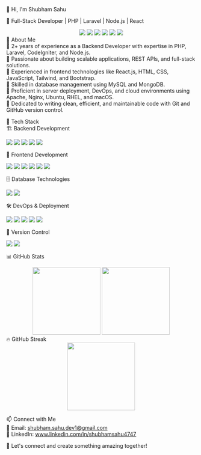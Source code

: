 👋 Hi, I'm Shubham Sahu<br>

🚀 Full-Stack Developer | PHP | Laravel | Node.js | React
<div align="center"> <img src="https://img.shields.io/badge/PHP-777BB4?style=for-the-badge&logo=php&logoColor=white" /> <img src="https://img.shields.io/badge/Laravel-FF2D20?style=for-the-badge&logo=laravel&logoColor=white" /> <img src="https://img.shields.io/badge/Node.js-339933?style=for-the-badge&logo=nodedotjs&logoColor=white" /> <img src="https://img.shields.io/badge/React-61DAFB?style=for-the-badge&logo=react&logoColor=black" /> <img src="https://img.shields.io/badge/MongoDB-47A248?style=for-the-badge&logo=mongodb&logoColor=white" /> <img src="https://img.shields.io/badge/MySQL-4479A1?style=for-the-badge&logo=mysql&logoColor=white" /> </div>
🌟 About Me <br>
🔹 2+ years of experience as a Backend Developer with expertise in PHP, Laravel, CodeIgniter, and Node.js.<br>
🔹 Passionate about building scalable applications, REST APIs, and full-stack solutions.<br>
🔹 Experienced in frontend technologies like React.js, HTML, CSS, JavaScript, Tailwind, and Bootstrap.<br>
🔹 Skilled in database management using MySQL and MongoDB.<br>
🔹 Proficient in server deployment, DevOps, and cloud environments using Apache, Nginx, Ubuntu, RHEL, and macOS.<br>
🔹 Dedicated to writing clean, efficient, and maintainable code with Git and GitHub version control.<br>

🚀 Tech Stack <br>
🏗 Backend Development
<div> <img src="https://img.shields.io/badge/PHP-777BB4?style=for-the-badge&logo=php&logoColor=white" /> <img src="https://img.shields.io/badge/Laravel-FF2D20?style=for-the-badge&logo=laravel&logoColor=white" /> <img src="https://img.shields.io/badge/CodeIgniter-EF4223?style=for-the-badge&logo=codeigniter&logoColor=white" /> <img src="https://img.shields.io/badge/Node.js-339933?style=for-the-badge&logo=nodedotjs&logoColor=white" /> <img src="https://img.shields.io/badge/Express.js-000000?style=for-the-badge&logo=express&logoColor=white" /> </div>

🎨 Frontend Development<br>

<div> <img src="https://img.shields.io/badge/React-61DAFB?style=for-the-badge&logo=react&logoColor=black" /> <img src="https://img.shields.io/badge/HTML5-E34F26?style=for-the-badge&logo=html5&logoColor=white" /> <img src="https://img.shields.io/badge/CSS3-1572B6?style=for-the-badge&logo=css3&logoColor=white" /> <img src="https://img.shields.io/badge/JavaScript-F7DF1E?style=for-the-badge&logo=javascript&logoColor=black" /> <img src="https://img.shields.io/badge/Bootstrap-7952B3?style=for-the-badge&logo=bootstrap&logoColor=white" /> <img src="https://img.shields.io/badge/TailwindCSS-06B6D4?style=for-the-badge&logo=tailwindcss&logoColor=white" /> </div>

🗄 Database Technologies
<div> <img src="https://img.shields.io/badge/MySQL-4479A1?style=for-the-badge&logo=mysql&logoColor=white" /> <img src="https://img.shields.io/badge/MongoDB-47A248?style=for-the-badge&logo=mongodb&logoColor=white" /> </div>

🛠 DevOps & Deployment

<div> <img src="https://img.shields.io/badge/Apache-D42029?style=for-the-badge&logo=apache&logoColor=white" /> <img src="https://img.shields.io/badge/Nginx-009639?style=for-the-badge&logo=nginx&logoColor=white" /> <img src="https://img.shields.io/badge/Linux-FCC624?style=for-the-badge&logo=linux&logoColor=black" /> <img src="https://img.shields.io/badge/Ubuntu-E95420?style=for-the-badge&logo=ubuntu&logoColor=white" /> <img src="https://img.shields.io/badge/Red%20Hat-EE0000?style=for-the-badge&logo=redhat&logoColor=white" /> </div>

🔄 Version Control
<div> <img src="https://img.shields.io/badge/Git-F05032?style=for-the-badge&logo=git&logoColor=white" /> <img src="https://img.shields.io/badge/GitHub-181717?style=for-the-badge&logo=github&logoColor=white" /> </div>

📊 GitHub Stats
<div align="center"> <img src="https://github-readme-stats.vercel.app/api?username=shubhamsahu4747&show_icons=true&theme=radical" height="180px" /> <img src="https://github-readme-stats.vercel.app/api/top-langs/?username=shubhamsahu4747&layout=compact&theme=radical" height="180px" /> </div>
🔥 GitHub Streak
<div align="center">  
  <img src="https://github-readme-streak-stats.herokuapp.com?user=shubhamsahu4747&theme=radical&hide_border=true" height="180px" />
</div>



📫 Connect with Me <br>
📧 Email: shubham.sahu.dev1@gmail.com<br>
🔗 LinkedIn: www.linkedin.com/in/shubhamsahu4747<br>

🚀 Let's connect and create something amazing together!

